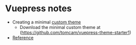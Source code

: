 # Vuepress notes

* Creating a minimal [custom theme](custom1.md)
  - Download the minimal custom theme at (https://github.com/tomcam/vuepress-theme-starter1)
* [Reference](reference.md)
